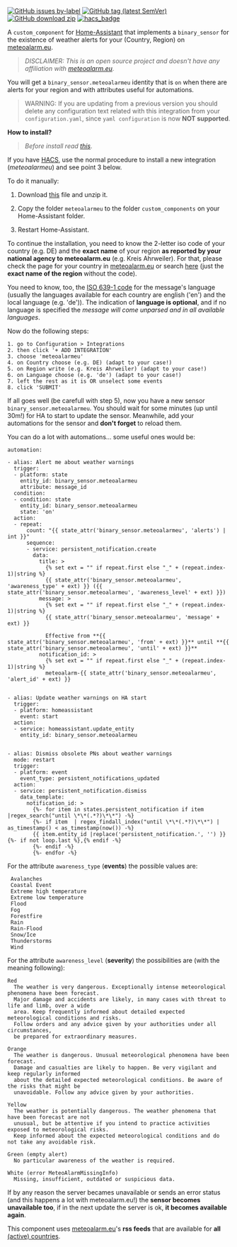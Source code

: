 
[![GitHub issues by-label](https://img.shields.io/github/issues/xlcnd/meteoalarmeu/bug?label=bugs&style=for-the-badge)][2]
[![GitHub tag (latest SemVer)](https://img.shields.io/github/v/tag/xlcnd/meteoalarmeu?label=version&sort=semver&style=for-the-badge)][3]
[![GitHub download zip](https://img.shields.io/badge/download-zip-blue?style=for-the-badge)][1]
[![hacs_badge](https://img.shields.io/badge/HACS-Default-orange.svg?style=for-the-badge)](https://github.com/hacs/default/blob/master/integration)


A `custom_component` for [Home-Assistant](https://www.home-assistant.io/) that implements a `binary_sensor`
for the existence of weather alerts for your (Country, Region) on [meteoalarm.eu][9].


> *DISCLAIMER: This is an open source project and doesn't have
> any affiliation with [meteoalarm.eu](https://www.meteoalarm.eu/)*.


You will get a `binary_sensor.meteoalarmeu` identity that is `on` when there are alerts for your region and
with attributes useful for automations.

> WARNING: If you are updating from a previous version you should delete any configuration text related 
> with this integration from your `configuration.yaml`, since `yaml configuration` is now **NOT supported**.


**How to install?**

> *Before install read [this][5]*.

If you have [HACS][4], use the normal procedure to install a new integration (*meteoalarmeu*) 
and see point 3 below.

To do it manually:

1. Download [this][1] file and unzip it.

2. Copy the folder `meteoalarmeu` to the folder `custom_components` on your Home-Assistant folder.

3. Restart Home-Assistant.


To continue the installation, you need to know the 2-letter iso code of your country (e.g. DE) and the **exact name** of your region
**as reported by your national agency to meteoalarm.eu** (e.g. Kreis Ahrweiler).
For that, please check the page for your country in [meteoalarm.eu](https://www.meteoalarm.eu/)
or search [here][6] (just the **exact name of the region** without the code).

You need to know, too, the [ISO 639-1 code][7] for the message's language (usually the languages available for each country are english ('en') and the local language (e.g. 'de')). The indication of **language is optional**, and if no language is specified the *message will come unparsed and in all available languages*. 


Now do the following steps:

```
1. go to Configuration > Integrations 
2. then click '+ ADD INTEGRATION' 
3. choose 'meteoalarmeu'
4. on Country choose (e.g. DE) (adapt to your case!)
5. on Region write (e.g. Kreis Ahrweiler) (adapt to your case!)
6. on Language choose (e.g. 'de') (adapt to your case!)
7. left the rest as it is OR unselect some events
8. click 'SUBMIT'
```

If all goes well (be carefull with step 5), now you have a new sensor `binary_sensor.meteoalarmeu`. You should wait for some minutes (up until 30m!) for HA to start to update the sensor. Meanwhile, add your automations for the sensor and **don't forget** to reload them.


You can do a lot with automations... some useful ones would be:

```
automation:

- alias: Alert me about weather warnings
  trigger:
  - platform: state
    entity_id: binary_sensor.meteoalarmeu
    attribute: message_id
  condition:
  - condition: state
    entity_id: binary_sensor.meteoalarmeu
    state: 'on'
  action:
  - repeat:
      count: "{{ state_attr('binary_sensor.meteoalarmeu', 'alerts') | int }}"
      sequence:
      - service: persistent_notification.create
        data:
          title: >
            {% set ext = "" if repeat.first else "_" + (repeat.index-1)|string %}
            {{ state_attr('binary_sensor.meteoalarmeu', 'awareness_type' + ext) }} ({{ state_attr('binary_sensor.meteoalarmeu', 'awareness_level' + ext) }})
          message: >
            {% set ext = "" if repeat.first else "_" + (repeat.index-1)|string %}
            {{ state_attr('binary_sensor.meteoalarmeu', 'message' + ext) }}

            Effective from **{{ state_attr('binary_sensor.meteoalarmeu', 'from' + ext) }}** until **{{ state_attr('binary_sensor.meteoalarmeu', 'until' + ext) }}**
          notification_id: >
            {% set ext = "" if repeat.first else "_" + (repeat.index-1)|string %}
            meteoalarm-{{ state_attr('binary_sensor.meteoalarmeu', 'alert_id' + ext) }}


- alias: Update weather warnings on HA start
  trigger:
  - platform: homeassistant
    event: start
  action:
  - service: homeassistant.update_entity
    entity_id: binary_sensor.meteoalarmeu


- alias: Dismiss obsolete PNs about weather warnings
  mode: restart
  trigger:
  - platform: event
    event_type: persistent_notifications_updated
  action:
  - service: persistent_notification.dismiss
    data_template:
      notification_id: >
        {%- for item in states.persistent_notification if item |regex_search("until \*\*(.*?)\*\*") -%}
        {%- if item  | regex_findall_index("until \*\*(.*?)\*\*") | as_timestamp() < as_timestamp(now()) -%}
        {{ item.entity_id |replace('persistent_notification.', '') }}{%- if not loop.last %},{% endif -%}
        {%- endif -%}
        {%- endfor -%}

```


For the attribute `awareness_type` (**events**) the possible values are:

```
 Avalanches
 Coastal Event
 Extreme high temperature
 Extreme low temperature
 Flood
 Fog
 Forestfire
 Rain
 Rain-Flood
 Snow/Ice
 Thunderstorms
 Wind
```


For the attribute `awareness_level` (**severity**) the possibilities are (with the meaning following):


```
Red
  The weather is very dangerous. Exceptionally intense meteorological phenomena have been forecast.
  Major damage and accidents are likely, in many cases with threat to life and limb, over a wide
  area. Keep frequently informed about detailed expected meteorological conditions and risks.
  Follow orders and any advice given by your authorities under all circumstances,
  be prepared for extraordinary measures.

Orange
  The weather is dangerous. Unusual meteorological phenomena have been forecast.
  Damage and casualties are likely to happen. Be very vigilant and keep regularly informed
  about the detailed expected meteorological conditions. Be aware of the risks that might be
  unavoidable. Follow any advice given by your authorities.

Yellow
  The weather is potentially dangerous. The weather phenomena that have been forecast are not
  unusual, but be attentive if you intend to practice activities exposed to meteorological risks.
  Keep informed about the expected meteorological conditions and do not take any avoidable risk.

Green (empty alert)
  No particular awareness of the weather is required.

White (error MeteoAlarmMissingInfo)
  Missing, insufficient, outdated or suspicious data.

```


If by any reason the server becames unavailable or sends an error status (and this happens a lot with meteoalarm.eu!)
the **sensor becomes unavailable too**, if in the next update the server is ok, **it becomes available again**.

This component uses [meteoalarm.eu][9]'s **rss feeds** that are available for **all** [(active) countries][8].

[1]: https://github.com/xlcnd/meteoalarmeu/archive/v2021.4.2.zip
[2]: https://github.com/xlcnd/meteoalarmeu/issues?q=is%3Aissue+is%3Aopen+is%3Abug
[3]: https://github.com/xlcnd/meteoalarmeu/releases
[4]: https://hacs.xyz/
[5]: https://github.com/xlcnd/meteoalarmeu/issues/3
[6]: https://github.com/xlcnd/meteoalarm-rssapi/blob/main/meteoalarm_rssapi/_resources.py
[7]: https://en.wikipedia.org/wiki/ISO_3166-1_alpha-2
[8]: https://github.com/xlcnd/meteoalarmeu/issues/2
[9]: https://www.meteoalarm.eu
